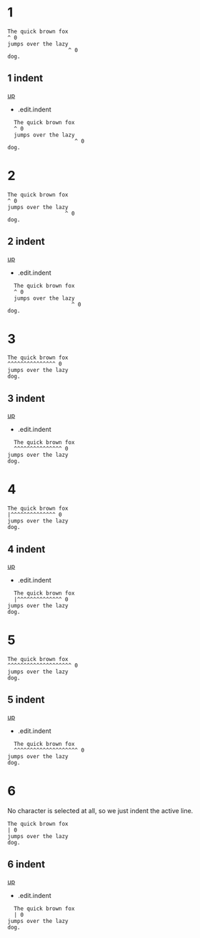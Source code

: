 # 1

```
The quick brown fox
^ 0
jumps over the lazy
                   ^ 0
dog.
```

## 1 indent
[up](#1)

- .edit.indent

```
  The quick brown fox
  ^ 0
  jumps over the lazy
                     ^ 0
dog.
```

# 2

```
The quick brown fox
^ 0
jumps over the lazy
                  ^ 0
dog.
```

## 2 indent
[up](#2)

- .edit.indent

```
  The quick brown fox
  ^ 0
  jumps over the lazy
                    ^ 0
dog.
```

# 3

```
The quick brown fox
^^^^^^^^^^^^^^^ 0
jumps over the lazy
dog.
```

## 3 indent
[up](#3)

- .edit.indent

```
  The quick brown fox
  ^^^^^^^^^^^^^^^ 0
jumps over the lazy
dog.
```

# 4

```
The quick brown fox
|^^^^^^^^^^^^^^ 0
jumps over the lazy
dog.
```

## 4 indent
[up](#4)

- .edit.indent

```
  The quick brown fox
  |^^^^^^^^^^^^^^ 0
jumps over the lazy
dog.
```

# 5

```
The quick brown fox
^^^^^^^^^^^^^^^^^^^^ 0
jumps over the lazy
dog.
```

## 5 indent
[up](#5)

- .edit.indent

```
  The quick brown fox
  ^^^^^^^^^^^^^^^^^^^^ 0
jumps over the lazy
dog.
```

# 6
No character is selected at all, so we just indent the active line.

```
The quick brown fox
| 0
jumps over the lazy
dog.
```

## 6 indent
[up](#6)

- .edit.indent

```
  The quick brown fox
  | 0
jumps over the lazy
dog.
```
